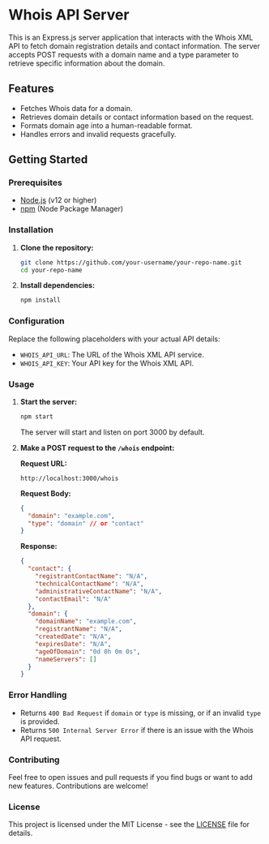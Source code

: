 # Whois API Server

This is an Express.js server application that interacts with the Whois XML API to fetch domain registration details and contact information. The server accepts POST requests with a domain name and a type parameter to retrieve specific information about the domain.

## Features

- Fetches Whois data for a domain.
- Retrieves domain details or contact information based on the request.
- Formats domain age into a human-readable format.
- Handles errors and invalid requests gracefully.

## Getting Started

### Prerequisites

- [Node.js](https://nodejs.org/) (v12 or higher)
- [npm](https://www.npmjs.com/) (Node Package Manager)

### Installation

1. **Clone the repository:**

    ```bash
    git clone https://github.com/your-username/your-repo-name.git
    cd your-repo-name
    ```

2. **Install dependencies:**

    ```bash
    npm install
    ```

### Configuration

Replace the following placeholders with your actual API details:

- `WHOIS_API_URL`: The URL of the Whois XML API service.
- `WHOIS_API_KEY`: Your API key for the Whois XML API.

### Usage

1. **Start the server:**

    ```bash
    npm start
    ```

    The server will start and listen on port 3000 by default.

2. **Make a POST request to the `/whois` endpoint:**

    **Request URL:**
    
    ```
    http://localhost:3000/whois
    ```

    **Request Body:**
    
    ```json
    {
      "domain": "example.com",
      "type": "domain" // or "contact"
    }
    ```

    **Response:**

    ```json
    {
      "contact": {
        "registrantContactName": "N/A",
        "technicalContactName": "N/A",
        "administrativeContactName": "N/A",
        "contactEmail": "N/A"
      },
      "domain": {
        "domainName": "example.com",
        "registrantName": "N/A",
        "createdDate": "N/A",
        "expiresDate": "N/A",
        "ageOfDomain": "0d 0h 0m 0s",
        "nameServers": []
      }
    }
    ```

### Error Handling

- Returns `400 Bad Request` if `domain` or `type` is missing, or if an invalid `type` is provided.
- Returns `500 Internal Server Error` if there is an issue with the Whois API request.

### Contributing

Feel free to open issues and pull requests if you find bugs or want to add new features. Contributions are welcome!

### License

This project is licensed under the MIT License - see the [LICENSE](LICENSE) file for details.
